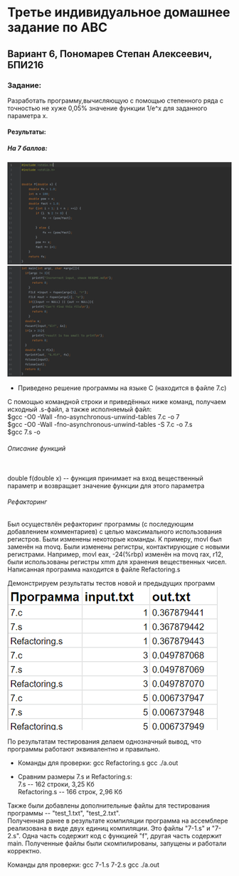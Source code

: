 # Третье индивидуальное домашнее задание по АВС
## Вариант 6, Пономарев Степан Алексеевич, БПИ216
### Задание:
Разработать программу,вычисляющую с помощью степенного ряда с точностью не хуже 0,05% значение функции 1/e^x для заданного параметра x. 
#### Результаты:    
##### На 7 баллов:
![img](/7-1.png)
![img](/7-2.png)
- Приведено решение программы на языке C (находится в файле 7.c)

С помощью командной строки и приведённых ниже команд, получаем исходный .s-файл, а также исполняемый файл: \
$gcc -O0 -Wall -fno-asynchronous-unwind-tables 7.c -o 7 \
$gcc -O0 -Wall -fno-asynchronous-unwind-tables -S 7.c -o 7.s \
$gcc 7.s -o


###### Описание функций
\
double f(double x) -- функция принимает на вход вещественный параметр и возвращает значение функции для этого параметра

###### Рефакторинг
Был осуществлён рефакторинг программы (с последующим добавлением комментариев) с целью максимального использования регистров. Были изменены некоторые команды. К примеру, movl был заменён на movq. Были изменены регистры, контактирующие с новыми регистрами. Например, movl eax, -24(%rbp) изменён на movq rax, r12, были использованы регистры xmm для хранения вещественных чисел. Написанная программа находится в файле Refactoring.s

Демонстрируем результаты тестов новой и предыдущих программ\
![img](/res.png)

По результатам тестирования делаем однозначный вывод, что программы работают эквивалентно и правильно.
- Команды для проверки:
gcc Refactoring.s
gcc ./a.out

- Сравним размеры 7.s и Refactoring.s: \
7.s -- 162 строки, 3,25 Кб \
Refactoring.s -- 166 строк, 2,96 Кб


Также были добавлены дополнительные файлы для тестирования программы -- "test_1.txt", "test_2.txt". \
Полученная ранее в результате компиляции программа на ассемблере реализована в виде двух единиц компиляции. Это файлы "7-1.s" и "7-2.s". Одна часть содержит код с функцией "f", другая часть содержит main. Полученные файлы были скомпилированы, запущены и работали корректно.

Команды для проверки: gcc 7-1.s 7-2.s gcc ./a.out
